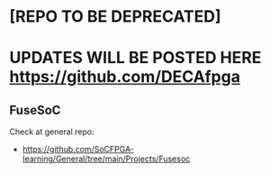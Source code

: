 # [REPO TO BE DEPRECATED]

# UPDATES WILL BE POSTED HERE https://github.com/DECAfpga

FuseSoC
-----

Check at general repo:

* https://github.com/SoCFPGA-learning/General/tree/main/Projects/Fusesoc

